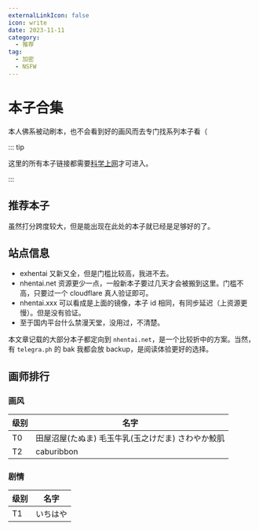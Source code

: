 ```yaml
---
externalLinkIcon: false
icon: write
date: 2023-11-11
category:
  - 推荐
tag:
  - 加密
  - NSFW
---
```


# 本子合集

本人佛系被动刷本，也不会看到好的画风而去专门找系列本子看（

::: tip

这里的所有本子链接都需要[科学上网](../../articles/proxy/vpn.md)才可进入。

:::

## 推荐本子

虽然打分跨度较大，但是能出现在此处的本子就已经是足够好的了。

<ComicTable/>

## 站点信息

- exhentai 又新又全，但是门槛比较高，我进不去。
- nhentai.net 资源更少一点，一般新本子要过几天才会被搬到这里。门槛不高，只要过一个 cloudflare 真人验证即可。
- nhentai.xxx 可以看成是上面的镜像，本子 id 相同，有同步延迟（上资源更慢）。但是没有验证。
- 至于国内平台什么禁漫天堂，没用过，不清楚。

本文章记载的大部分本子都定向到 `nhentai.net`，是一个比较折中的方案。当然，有 `telegra.ph` 的 bak 我都会放 backup，是阅读体验更好的选择。

## 画师排行

### 画风

<!-- prettier-ignore -->
|级别|名字|
|---|---|
|T0|田屋沼屋(たぬま) 毛玉牛乳(玉之けだま) さわやか鮫肌|
|T2|caburibbon|

### 剧情

<!-- prettier-ignore -->
|级别|名字|
|---|---|
|T1|いちはや|

<script setup lang="ts">
import ComicTable from "@ComicTable";
</script>
